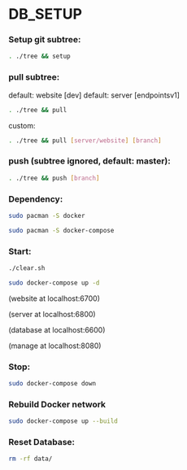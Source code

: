 # DB_SETUP

### Setup git subtree:

```bash
. ./tree && setup
```
### pull subtree:
default: website [dev]
default: server [endpointsv1]

```bash
. ./tree && pull
```
custom:
```bash
. ./tree && pull [server/website] [branch]
```

### push (subtree ignored, default: master):
```bash
. ./tree && push [branch]
```

### Dependency:
```bash
sudo pacman -S docker

sudo pacman -S docker-compose

```
### Start:
```bash
./clear.sh

sudo docker-compose up -d
```
(website at localhost:6700)

(server at localhost:6800)

(database at localhost:6600)

(manage at localhost:8080)

### Stop:
```bash
sudo docker-compose down
```
### Rebuild Docker network
```bash
sudo docker-compose up --build
```
### Reset Database:
```bash
rm -rf data/
```
